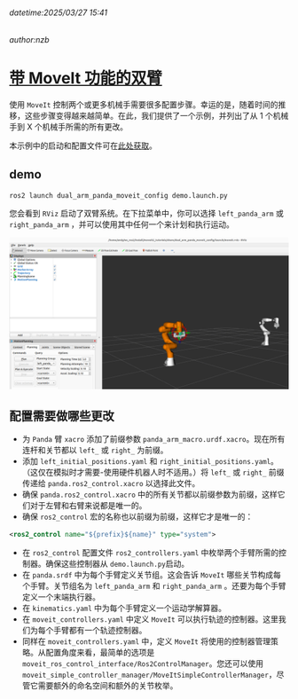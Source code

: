 ###### datetime:2025/03/27 15:41

###### author:nzb

# [带 MoveIt 功能的双臂](https://moveit.picknik.ai/main/doc/examples/dual_arms/dual_arms_tutorial.html)

使用 `MoveIt` 控制两个或更多机械手需要很多配置步骤。幸运的是，随着时间的推移，这些步骤变得越来越简单。在此，我们提供了一个示例，并列出了从 1 个机械手到 X 个机械手所需的所有更改。

本示例中的启动和配置文件可在[此处获取](https://github.com/moveit/moveit_resources/tree/ros2/dual_arm_panda_moveit_config)。

## demo 

```shell
ros2 launch dual_arm_panda_moveit_config demo.launch.py
```

您会看到 `RViz` 启动了双臂系统。在下拉菜单中，你可以选择 `left_panda_arm` 或 `right_panda_arm` ，并可以使用其中任何一个来计划和执行运动。

![](../../imgs/rviz_dual_arms.png)

## 配置需要做哪些更改

- 为 `Panda` 臂 `xacro` 添加了前缀参数 `panda_arm_macro.urdf.xacro`。现在所有连杆和关节都以 `left_` 或 `right_` 为前缀。
- 添加 `left_initial_positions.yaml` 和 `right_initial_positions.yaml`。（这仅在模拟时才需要-使用硬件机器人时不适用。）将 `left_` 或 `right_` 前缀传递给 `panda.ros2_control.xacro` 以选择此文件。
- 确保 `panda.ros2_control.xacro` 中的所有关节都以前缀参数为前缀，这样它们对于左臂和右臂来说都是唯一的。
- 确保 `ros2_control` 宏的名称也以前缀为前缀，这样它才是唯一的：

```xml
<ros2_control name="${prefix}${name}" type="system">
```

- 在 `ros2_control` 配置文件 `ros2_controllers.yaml` 中枚举两个手臂所需的控制器。确保这些控制器从 `demo.launch.py`​​ 启动。
- 在 `panda.srdf` 中为每个手臂定义关节组。这会告诉 `MoveIt` 哪些关节构成每个手臂。关节组名为 `left_panda_arm` 和 `right_panda_arm` 。还要为每个手臂定义一个末端执行器。
- 在 `kinematics.yaml` 中为每个手臂定义一个运动学解算器。
- 在 `moveit_controllers.yaml` 中定义 `MoveIt` 可以执行轨迹的控制器。这里我们为每个手臂都有一个轨迹控制器。
- 同样在 `moveit_controllers.yaml` 中，定义 `MoveIt` 将使用的控制器管理策略。从配置角度来看，最简单的选项是 `moveit_ros_control_interface/Ros2ControlManager`。您还可以使用 `moveit_simple_controller_manager/MoveItSimpleControllerManager`，尽管它需要额外的命名空间和额外的关节枚举。